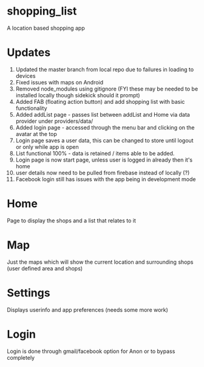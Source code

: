 # shopping_list
A location based shopping app

# Updates

1. Updated the master branch from local repo due to failures in loading to devices
2. Fixed issues with maps on Android
3. Removed node_modules using gitignore (FYI these may be needed to be installed locally though sidekick should it prompt)
4. Added FAB (floating action button) and add shopping list with basic functionality
5. Added addList page - passes list between addList and Home via data provider under providers/data/
6. Added login page - accessed through the menu bar and clicking on the avatar at the top
7. Login page saves a user data, this can be changed to store until logout or only while app is open
8. List functional 100% - data is retained / items able to be added.
9. Login page is now start page, unless user is logged in already then it's home
10. user details now need to be pulled from firebase instead of locally (?)
11. Facebook login still has issues with the app being in development mode

# Home

Page to display the shops and a list that relates to it

# Map

Just the maps which will show the current location and surrounding shops (user defined area and shops)

# Settings

Displays userinfo and app preferences (needs some more work)

# Login

Login is done through gmail/facebook option for Anon or to bypass completely
